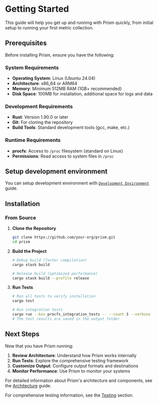 # Getting Started

This guide will help you get up and running with Prism quickly, from initial setup to running your first metric collection.

## Prerequisites

Before installing Prism, ensure you have the following:

### System Requirements
- **Operating System**: Linux (Ubuntu 24.04)
- **Architecture**: x86_64 or ARM64
- **Memory**: Minimum 512MB RAM (1GB+ recommended)
- **Disk Space**: 100MB for installation, additional space for logs and data

### Development Requirements
- **Rust**: Version 1.90.0 or later
- **Git**: For cloning the repository
- **Build Tools**: Standard development tools (gcc, make, etc.)

### Runtime Requirements
- **procfs**: Access to `/proc` filesystem (standard on Linux)
- **Permissions**: Read access to system files in `/proc`

## Setup development environment
You can setup development environment with [`Development Environment`](development.md) guide.

## Installation

### From Source

1. **Clone the Repository**
   ```bash
   git clone https://github.com/your-org/prism.git
   cd prism
   ```

2. **Build the Project**
   ```bash
   # Debug build (faster compilation)
   cargo xtask build
   
   # Release build (optimized performance)
   cargo xtask build --profile release
   ```

3. **Run Tests**
   ```bash
   # Run all tests to verify installation
   cargo test
   
   # Run integration tests
   cargo run --bin procfs_integration_tests -- --count 3 --verbose
   # The test results are saved in the output folder
   ```

## Next Steps

Now that you have Prism running:

<!-- 1. **Explore Configuration**: Learn about advanced configuration options -->
1. **Review Architecture**: Understand how Prism works internally
2. **Run Tests**: Explore the comprehensive testing framework
3. **Customize Output**: Configure output formats and destinations
4. **Monitor Performance**: Use Prism to monitor your systems

For detailed information about Prism's architecture and components, see the [Architecture](./architecture.md) guide.

For comprehensive testing information, see the [Testing](./testing.md) section.
